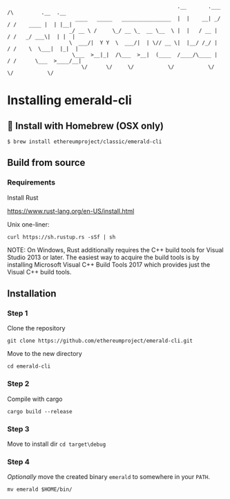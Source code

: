 ```
                                                       .__       .___      /\         .__  .__
                      ____   _____   ________________  |  |    __| _/     / /    ____ |  | |__|
                    _/ __ \ /     \_/ __ \_  __ \__  \ |  |   / __ |     / /   _/ ___\|  | |  |
                    \  ___/|  Y Y  \  ___/|  | \// __ \|  |__/ /_/ |    / /    \  \___|  |_|  |
                     \___  >__|_|  /\___  >__|  (____  /____/\____ |   / /      \___  >____/__|
                        \/      \/     \/           \/           \/   \/           \/

```

# Installing emerald-cli

## :beers: Install with Homebrew (OSX only)
```
$ brew install ethereumproject/classic/emerald-cli
```

## Build from source

### Requirements

 Install Rust

  https://www.rust-lang.org/en-US/install.html

  Unix one-liner:

  `curl https://sh.rustup.rs -sSf | sh`

  NOTE: On Windows, Rust additionally requires the C++ build tools for Visual Studio 2013 or later. The easiest way to acquire the build tools is by installing Microsoft Visual C++ Build Tools 2017 which provides just the Visual C++ build tools.

## Installation

### Step 1

Clone the repository

`git clone https://github.com/ethereumproject/emerald-cli.git`

Move to the new directory

`cd emerald-cli`

### Step 2

Compile with cargo

`cargo build --release`

### Step 3

 Move to install dir
 `cd target\debug`

### Step 4

_Optionally_ move the created binary `emerald` to somewhere in your `PATH`.

  `mv emerald $HOME/bin/`
